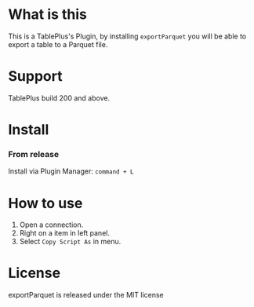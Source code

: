 # What is this

This is a TablePlus's Plugin, by installing `exportParquet` you will be able to export a table to a Parquet file.

# Support

TablePlus build 200 and above.

# Install

### From release

Install via Plugin Manager: `command + L`

# How to use

1. Open a connection.
3. Right on a item in left panel.
4. Select `Copy Script As` in menu.

# License

exportParquet is released under the MIT license
